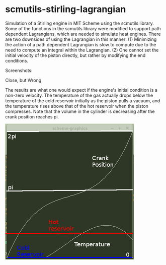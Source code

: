 # scmutils-stirling-lagrangian
Simulation of a Stirling engine in MIT Scheme using the scmutils library. Some of the functions in the scmutils library were modified to support path dependent Lagrangians, which are needed to simulate heat engines. There are two downsides of using the Lagrangian in this manner: (1) Minimizing the action of a path dependent Lagrangian is slow to compute due to the need to compute an integral within the Lagrangian. (2) One cannot set the initial velocity of the piston directly, but rather by modifying the end conditions.

Screenshots:

Close, but Wrong

The results are what one would expect if the engine's initial condition is a non-zero velocity. The temperature of the gas actually drops below the temperature of the cold reservoir initially as the piston pulls a vacuum, and the temperature rises above that of the hot reservoir when the piston compresses. Note that the volume in the cylinder is decreasing after the crank position reaches pi.

![alt text](https://github.com/jtmayer/scmutils-stirling-lagrangian/blob/main/close-but-wrong.png?raw=true)
